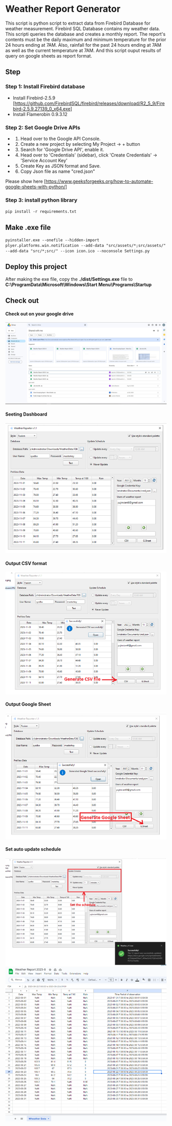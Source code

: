 # Weather Report Generator

This script is python script to extract data from Firebird Database for weather measurement. Firebird SQL Database contains my weather data. This scripti queries the database and creates a monthly report. The report's contents must be the daily maximum and minimum temperature for the prior 24 hours ending at 7AM. Also, rainfall for the past 24 hours ending at 7AM as well as the current temperature at 7AM. And this script ouput results of query on google sheets as report format.
## Step

### Step 1: Install Firebird database

- Install Firebird-2.5.9 [https://github.com/FirebirdSQL/firebird/releases/download/R2_5_9/Firebird-2.5.9.27139_0_x64.exe]
- Install Flamerobin 0.9.3.12

### Step 2: Set Google Drive APIs

- 1. Head over to the Google API Console.
- 2. Create a new project by selecting My Project -> + button
- 3. Search for 'Google Drive API', enable it.
- 4. Head over to 'Credentials' (sidebar), click 'Create Credentials' -> 'Service Account Key'
- 5. Create Key as JSON format and Save.
- 6. Copy Json file as name "cred.json"

Please show here [https://www.geeksforgeeks.org/how-to-automate-google-sheets-with-python/]

### Step 3: install python library

`pip install -r requirements.txt`

## Make .exe file
`pyinstaller.exe --onefile --hidden-import plyer.platforms.win.notification --add-data "src/assets/*;src/assets/" --add-data "src/*;src/" --icon icon.ico --noconsole Settings.py`

## Deploy this project
After making the exe file, copy the <b>./dist/Settings.exe</b> file to <b>C:\ProgramData\Microsoft\Windows\Start Menu\Programs\Startup</b>

## Check out

#### Check out on your google drive
![enter image description here](https://github.com/LoveNui/Weather-MonthlyReporter/blob/main/picture/Google_Driver.PNG)
#### Seeting Dashboard
![enter image description here](https://github.com/LoveNui/Weather-MonthlyReporter/blob/main/picture/Settings_Dashbaord.PNG)
#### Output CSV format
![enter image description here](https://github.com/LoveNui/Weather-MonthlyReporter/blob/main/picture/Output_CSV.PNG)
#### Output Google Sheet
![enter image description here](https://github.com/LoveNui/Weather-MonthlyReporter/blob/main/picture/Output_GSheet.PNG)
#### Set auto update schedule
![enter image description here](https://github.com/LoveNui/Weather-MonthlyReporter/blob/main/picture/Auto_update.PNG)
![enter image description here](https://github.com/LoveNui/Weather-MonthlyReporter/blob/main/picture/Result.PNG)
